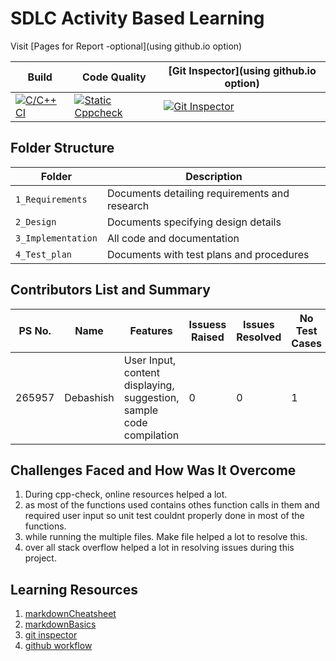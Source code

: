 # SDLC Activity Based Learning

Visit [Pages for Report -optional](using github.io option)

Build | Code Quality | [Git Inspector](using github.io option)
--------------|--------------|--------------
[![C/C++ CI](https://github.com/debasish2110/LTTS-C-MiniProject/actions/workflows/c-cpp.yml/badge.svg)](https://github.com/debasish2110/LTTS-C-MiniProject/actions/workflows/c-cpp.yml) | [![Static Cppcheck](https://github.com/debasish2110/LTTS-C-MiniProject/actions/workflows/cppcheck.yml/badge.svg)](https://github.com/debasish2110/LTTS-C-MiniProject/actions/workflows/cppcheck.yml)| [![Git Inspector](https://github.com/debasish2110/LTTS-C-MiniProject/actions/workflows/gitinspector.yml/badge.svg)](https://github.com/debasish2110/LTTS-C-MiniProject/actions/workflows/gitinspector.yml)


## Folder Structure
Folder             | Description
-------------------| -----------------------------------------
`1_Requirements`   | Documents detailing requirements and research
`2_Design`         | Documents specifying design details
`3_Implementation` | All code and documentation
`4_Test_plan`      | Documents with test plans and procedures

## Contributors List and Summary

PS No. |  Name   |    Features    | Issuess Raised |Issues Resolved|No Test Cases|Test Case Pass
-------|---------|----------------|----------------|---------------|-------------|--------------
265957 | Debashish  | User Input, content displaying, suggestion, sample code compilation |  0  |  0  | 1  | 1        

## Challenges Faced and How Was It Overcome

1. During cpp-check, online resources helped a lot. 
2. as most of the functions used contains othes function calls in them and required user input so unit test couldnt properly done in most of the functions.
3. while running the multiple files. Make file helped a lot to resolve this.
4. over all stack overflow helped a lot in resolving issues during this project.

## Learning Resources
1. [markdownCheatsheet](https://github.com/adam-p/markdown-here/wiki/Markdown-Cheatsheet)
2. [markdownBasics](https://guides.github.com/features/mastering-markdown/)
3. [git inspector](https://github.com/ejwa/gitinspector.git)
4. [github workflow](https://docs.github.com/en/actions/learn-github-action)

